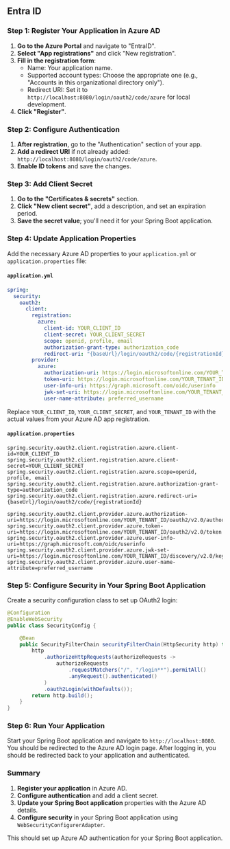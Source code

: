 ## Entra ID

### Step 1: Register Your Application in Azure AD
1. **Go to the Azure Portal** and navigate to "EntraID".
2. **Select "App registrations"** and click "New registration".
3. **Fill in the registration form**:
   - Name: Your application name.
   - Supported account types: Choose the appropriate one (e.g., "Accounts in this organizational directory only").
   - Redirect URI: Set it to `http://localhost:8080/login/oauth2/code/azure` for local development.
4. **Click "Register"**.

### Step 2: Configure Authentication
1. **After registration**, go to the "Authentication" section of your app.
2. **Add a redirect URI** if not already added: `http://localhost:8080/login/oauth2/code/azure`.
3. **Enable ID tokens** and save the changes.

### Step 3: Add Client Secret
1. **Go to the "Certificates & secrets"** section.
2. **Click "New client secret"**, add a description, and set an expiration period.
3. **Save the secret value**; you'll need it for your Spring Boot application.

### Step 4: Update Application Properties
Add the necessary Azure AD properties to your `application.yml` or `application.properties` file:

#### `application.yml`
```yaml
spring:
  security:
    oauth2:
      client:
        registration:
          azure:
            client-id: YOUR_CLIENT_ID
            client-secret: YOUR_CLIENT_SECRET
            scope: openid, profile, email
            authorization-grant-type: authorization_code
            redirect-uri: "{baseUrl}/login/oauth2/code/{registrationId}"
        provider:
          azure:
            authorization-uri: https://login.microsoftonline.com/YOUR_TENANT_ID/oauth2/v2.0/authorize
            token-uri: https://login.microsoftonline.com/YOUR_TENANT_ID/oauth2/v2.0/token
            user-info-uri: https://graph.microsoft.com/oidc/userinfo
            jwk-set-uri: https://login.microsoftonline.com/YOUR_TENANT_ID/discovery/v2.0/keys
            user-name-attribute: preferred_username
```

Replace `YOUR_CLIENT_ID`, `YOUR_CLIENT_SECRET`, and `YOUR_TENANT_ID` with the actual values from your Azure AD app registration.

#### `application.properties`
```properties
spring.security.oauth2.client.registration.azure.client-id=YOUR_CLIENT_ID
spring.security.oauth2.client.registration.azure.client-secret=YOUR_CLIENT_SECRET
spring.security.oauth2.client.registration.azure.scope=openid, profile, email
spring.security.oauth2.client.registration.azure.authorization-grant-type=authorization_code
spring.security.oauth2.client.registration.azure.redirect-uri={baseUrl}/login/oauth2/code/{registrationId}

spring.security.oauth2.client.provider.azure.authorization-uri=https://login.microsoftonline.com/YOUR_TENANT_ID/oauth2/v2.0/authorize
spring.security.oauth2.client.provider.azure.token-uri=https://login.microsoftonline.com/YOUR_TENANT_ID/oauth2/v2.0/token
spring.security.oauth2.client.provider.azure.user-info-uri=https://graph.microsoft.com/oidc/userinfo
spring.security.oauth2.client.provider.azure.jwk-set-uri=https://login.microsoftonline.com/YOUR_TENANT_ID/discovery/v2.0/keys
spring.security.oauth2.client.provider.azure.user-name-attribute=preferred_username
```

### Step 5: Configure Security in Your Spring Boot Application
Create a security configuration class to set up OAuth2 login:

```java
@Configuration
@EnableWebSecurity
public class SecurityConfig {

    @Bean
    public SecurityFilterChain securityFilterChain(HttpSecurity http) throws Exception {
        http
            .authorizeHttpRequests(authorizeRequests ->
                authorizeRequests
                    .requestMatchers("/", "/login**").permitAll()
                    .anyRequest().authenticated()
            )
            .oauth2Login(withDefaults());
        return http.build();
    }
}
```

### Step 6: Run Your Application
Start your Spring Boot application and navigate to `http://localhost:8080`. You should be redirected to the Azure AD login page. After logging in, you should be redirected back to your application and authenticated.

### Summary
1. **Register your application** in Azure AD.
2. **Configure authentication** and add a client secret.
3. **Update your Spring Boot application** properties with the Azure AD details.
4. **Configure security** in your Spring Boot application using `WebSecurityConfigurerAdapter`.

This should set up Azure AD authentication for your Spring Boot application.
